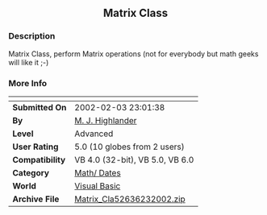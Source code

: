 ﻿<div align="center">

## Matrix Class


</div>

### Description

Matrix Class, perform Matrix operations (not for everybody but math geeks will like it ;-)
 
### More Info
 


<span>             |<span>
---                |---
**Submitted On**   |2002-02-03 23:01:38
**By**             |[M\. J\. Highlander](https://github.com/Planet-Source-Code/PSCIndex/blob/master/ByAuthor/m-j-highlander.md)
**Level**          |Advanced
**User Rating**    |5.0 (10 globes from 2 users)
**Compatibility**  |VB 4\.0 \(32\-bit\), VB 5\.0, VB 6\.0
**Category**       |[Math/ Dates](https://github.com/Planet-Source-Code/PSCIndex/blob/master/ByCategory/math-dates__1-37.md)
**World**          |[Visual Basic](https://github.com/Planet-Source-Code/PSCIndex/blob/master/ByWorld/visual-basic.md)
**Archive File**   |[Matrix\_Cla52636232002\.zip](https://github.com/Planet-Source-Code/m-j-highlander-matrix-class__1-31466/archive/master.zip)









